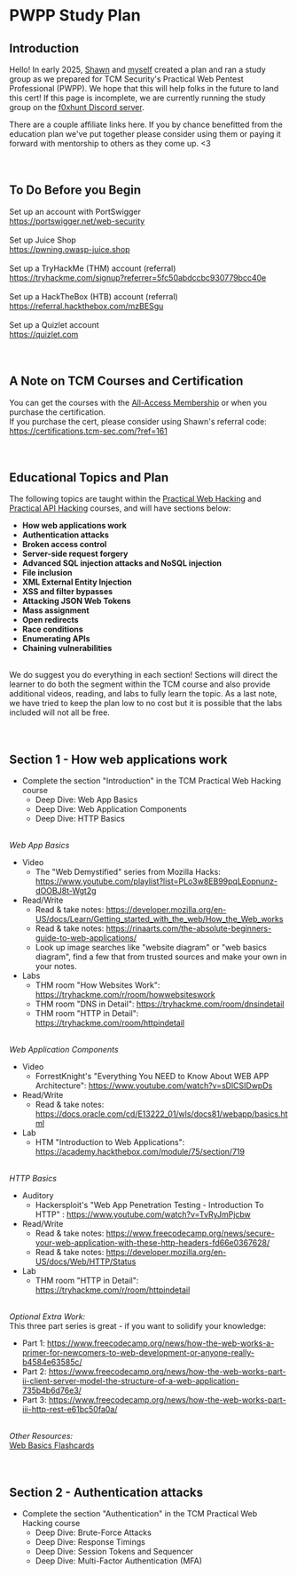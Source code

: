 # PWPP Study Plan

## Introduction
Hello! In early 2025, <a href="https://www.linkedin.com/in/shawn-szczepkowski">Shawn</a> and <a href="https://www.linkedin.com/in/angsec">myself</a> created a plan and ran a study group as we prepared for TCM Security's Practical Web Pentest Professional (PWPP). We hope that this will help folks in the future to land this cert! If this page is incomplete, we are currently running the study group on the <a href="https://discord.gg/GYBUtkUCyF">f0xhunt Discord server</a>. 

There are a couple affiliate links here. If you by chance benefitted from the education plan we've put together please consider using them or paying it forward with mentorship to others as they come up. <3 <br><br><br>

## **To Do Before you Begin**
Set up an account with PortSwigger <br>
https://portswigger.net/web-security <br><br>
Set up Juice Shop <br>
https://pwning.owasp-juice.shop <br> <br>
Set up a TryHackMe (THM) account (referral) <br>
https://tryhackme.com/signup?referrer=5fc50abdccbc930779bcc40e <br><br>
Set up a HackTheBox (HTB) account (referral) <br>
https://referral.hackthebox.com/mzBESgu<br><br>
Set up a Quizlet account <br>
https://quizlet.com <br><br><br>

## **A Note on TCM Courses and Certification**
You can get the courses with the <a href="Head to All Access Management Product Page">All-Access Membership</a> or when you purchase the certification. <br>
If you purchase the cert, please consider using Shawn's referral code: <br>
https://certifications.tcm-sec.com/?ref=161 <br><br><br>

## Educational Topics and Plan
The following topics are taught within the <a href="https://academy.tcm-sec.com/p/practical-web-hacking"> Practical Web Hacking</a> and <a href="https://academy.tcm-sec.com/p/hacking-apis">Practical API Hacking</a> courses, and will have sections below: <br>
- **How web applications work** <br>
- **Authentication attacks** <br>
- **Broken access control** <br>
- **Server-side request forgery** <br>
- **Advanced SQL injection attacks and NoSQL injection** <br>
- **File inclusion** <br>
- **XML External Entity Injection** <br>
- **XSS and filter bypasses** <br>
- **Attacking JSON Web Tokens** <br>
- **Mass assignment** <br>
- **Open redirects** <br>
- **Race conditions** <br>
- **Enumerating APIs** <br>
- **Chaining vulnerabilities** <br><br>

We do suggest you do everything in each section! Sections will direct the learner to do both the segment within the TCM course and also provide additional videos, reading, and labs to fully learn the topic. 
As a last note, we have tried to keep the plan low to no cost but it is possible that the labs included will not all be free. 
<br><br><br>

## **Section 1 - How web applications work** <br>
- Complete the section "Introduction" in the TCM Practical Web Hacking course
  - Deep Dive: Web App Basics
  - Deep Dive: Web Application Components
  - Deep Dive: HTTP Basics
<br><br>

*Web App Basics*
- Video
   - The "Web Demystified" series from Mozilla Hacks: https://www.youtube.com/playlist?list=PLo3w8EB99pqLEopnunz-dOOBJ8t-Wgt2g
- Read/Write
   - Read & take notes: https://developer.mozilla.org/en-US/docs/Learn/Getting_started_with_the_web/How_the_Web_works
   - Read & take notes: https://rinaarts.com/the-absolute-beginners-guide-to-web-applications/
   - Look up image searches like "website diagram" or "web basics diagram", find a few that from trusted sources and make your own in your notes.
- Labs
   - THM room "How Websites Work": https://tryhackme.com/r/room/howwebsiteswork
   - THM room "DNS in Detail": https://tryhackme.com/room/dnsindetail
   - THM room "HTTP in Detail": https://tryhackme.com/room/httpindetail
<br><br>

*Web Application Components*
- Video
   - ForrestKnight's "Everything You NEED to Know About WEB APP Architecture": https://www.youtube.com/watch?v=sDlCSIDwpDs
- Read/Write
   - Read & take notes: https://docs.oracle.com/cd/E13222_01/wls/docs81/webapp/basics.html
- Lab
   - HTM "Introduction to Web Applications": https://academy.hackthebox.com/module/75/section/719
<br><br>

*HTTP Basics*
- Auditory
   - Hackersploit's "Web App Penetration Testing - Introduction To HTTP" : https://www.youtube.com/watch?v=TvRyJmPjcbw
- Read/Write
   - Read & take notes: https://www.freecodecamp.org/news/secure-your-web-application-with-these-http-headers-fd66e0367628/
   - Read & take notes: https://developer.mozilla.org/en-US/docs/Web/HTTP/Status
- Lab
  - THM room "HTTP in Detail": https://tryhackme.com/r/room/httpindetail
<br><br>

*Optional Extra Work:* <br>
This three part series is great - if you want to solidify your knowledge:
- Part 1: https://www.freecodecamp.org/news/how-the-web-works-a-primer-for-newcomers-to-web-development-or-anyone-really-b4584e63585c/
- Part 2: https://www.freecodecamp.org/news/how-the-web-works-part-ii-client-server-model-the-structure-of-a-web-application-735b4b6d76e3/
- Part 3: https://www.freecodecamp.org/news/how-the-web-works-part-iii-http-rest-e61bc50fa0a/ 
<br><br>

*Other Resources:* <br>
<a href="https://quizlet.com/816442633/web-basics-flash-cards/?funnelUUID=a0174714-fa96-457f-937b-2b50d58a0b81">Web Basics Flashcards</a>
<br><br><br>

## **Section 2 - Authentication attacks** <br>
- Complete the section "Authentication" in the TCM Practical Web Hacking course
  - Deep Dive: Brute-Force Attacks
  - Deep Dive: Response Timings
  - Deep Dive: Session Tokens and Sequencer
  - Deep Dive: Multi-Factor Authentication (MFA)
<br><br>
